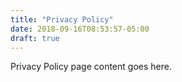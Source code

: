 ```yaml
---
title: "Privacy Policy"
date: 2018-09-16T08:53:57-05:00
draft: true
---
```


Privacy Policy page content goes here. 